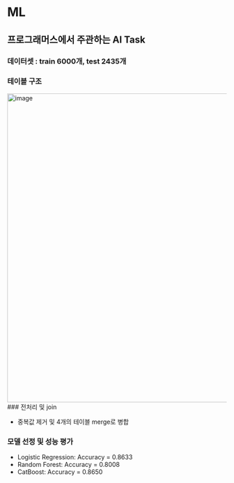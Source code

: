 # ML
## 프로그래머스에서 주관하는 AI Task
### 데이터셋 : train 6000개, test 2435개

### 테이블 구조

<img width="709" alt="image" src="https://github.com/ysh21368/Job-Announcement-Recommendation-AI/assets/118493648/548819b7-ba32-4c95-83b0-76693a79d62f">
### 전처리 및 join

- 중복값 제거 및 4개의 테이블 merge로 병합 

### 모델 선정 및 성능 평가
- Logistic Regression: Accuracy = 0.8633
- Random Forest: Accuracy = 0.8008
- CatBoost: Accuracy = 0.8650
